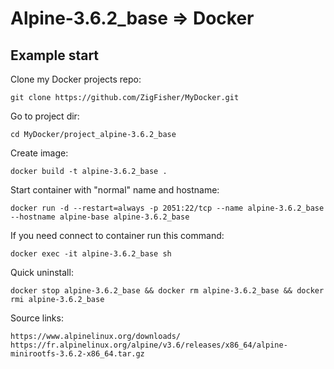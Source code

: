 Alpine-3.6.2_base => Docker
===========================

## Example start

Clone my Docker projects repo:

	git clone https://github.com/ZigFisher/MyDocker.git

Go to project dir:

	cd MyDocker/project_alpine-3.6.2_base

Create image:

	docker build -t alpine-3.6.2_base .

Start container with "normal" name and hostname:

	docker run -d --restart=always -p 2051:22/tcp --name alpine-3.6.2_base --hostname alpine-base alpine-3.6.2_base

If you need connect to container run this command:

	docker exec -it alpine-3.6.2_base sh

Quick uninstall:

	docker stop alpine-3.6.2_base && docker rm alpine-3.6.2_base && docker rmi alpine-3.6.2_base

Source links:

	https://www.alpinelinux.org/downloads/
	https://fr.alpinelinux.org/alpine/v3.6/releases/x86_64/alpine-minirootfs-3.6.2-x86_64.tar.gz
